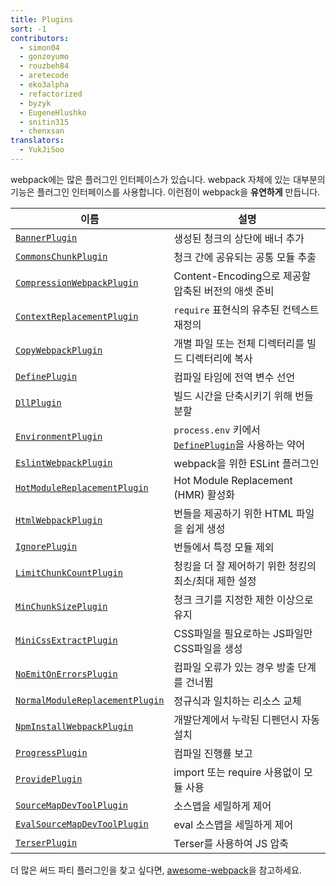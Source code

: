 ```yaml
---
title: Plugins
sort: -1
contributors:
  - simon04
  - gonzoyumo
  - rouzbeh84
  - aretecode
  - eko3alpha
  - refactorized
  - byzyk
  - EugeneHlushko
  - snitin315
  - chenxsan
translators:
  - YukJiSoo
---
```


webpack에는 많은 플러그인 인터페이스가 있습니다. webpack 자체에 있는 대부분의 기능은 플러그인 인터페이스를 사용합니다. 이런점이 webpack을 **유연하게** 만듭니다.

| 이름                                                                            | 설명                                                                          |
| ------------------------------------------------------------------------------- | ----------------------------------------------------------------------------- |
| [`BannerPlugin`](/plugins/banner-plugin)                                        | 생성된 청크의 상단에 배너 추가                                                |
| [`CommonsChunkPlugin`](/plugins/commons-chunk-plugin)                           | 청크 간에 공유되는 공통 모듈 추출                                             |
| [`CompressionWebpackPlugin`](/plugins/compression-webpack-plugin)               | Content-Encoding으로 제공할 압축된 버전의 애셋 준비                           |
| [`ContextReplacementPlugin`](/plugins/context-replacement-plugin)               | `require` 표현식의 유추된 컨텍스트 재정의                                     |
| [`CopyWebpackPlugin`](/plugins/copy-webpack-plugin)                             | 개별 파일 또는 전체 디렉터리를 빌드 디렉터리에 복사                           |
| [`DefinePlugin`](/plugins/define-plugin)                                        | 컴파일 타임에 전역 변수 선언                                                  |
| [`DllPlugin`](/plugins/dll-plugin)                                              | 빌드 시간을 단축시키기 위해 번들 분할                                         |
| [`EnvironmentPlugin`](/plugins/environment-plugin)                              | `process.env` 키에서 [`DefinePlugin`](/plugins/define-plugin)을 사용하는 약어 |
| [`EslintWebpackPlugin`](/plugins/eslint-webpack-plugin)                         | webpack을 위한 ESLint 플러그인                                                |
| [`HotModuleReplacementPlugin`](/plugins/hot-module-replacement-plugin)          | Hot Module Replacement (HMR) 활성화                                           |
| [`HtmlWebpackPlugin`](/plugins/html-webpack-plugin)                             | 번들을 제공하기 위한 HTML 파일을 쉽게 생성                                    |
| [`IgnorePlugin`](/plugins/ignore-plugin)                                        | 번들에서 특정 모듈 제외                                                       |
| [`LimitChunkCountPlugin`](/plugins/limit-chunk-count-plugin)                    | 청킹을 더 잘 제어하기 위한 청킹의 최소/최대 제한 설정                         |
| [`MinChunkSizePlugin`](/plugins/min-chunk-size-plugin)                          | 청크 크기를 지정한 제한 이상으로 유지                                         |
| [`MiniCssExtractPlugin`](/plugins/mini-css-extract-plugin)                      | CSS파일을 필요로하는 JS파일만 CSS파일을 생성                                  |
| [`NoEmitOnErrorsPlugin`](/configuration/optimization/#optimizationemitonerrors) | 컴파일 오류가 있는 경우 방출 단계를 건너뜀                                    |
| [`NormalModuleReplacementPlugin`](/plugins/normal-module-replacement-plugin)    | 정규식과 일치하는 리소스 교체                                                 |
| [`NpmInstallWebpackPlugin`](/plugins/npm-install-webpack-plugin)                | 개발단계에서 누락된 디펜던시 자동 설치                                        |
| [`ProgressPlugin`](/plugins/progress-plugin)                                    | 컴파일 진행률 보고                                                            |
| [`ProvidePlugin`](/plugins/provide-plugin)                                      | import 또는 require 사용없이 모듈 사용                                        |
| [`SourceMapDevToolPlugin`](/plugins/source-map-dev-tool-plugin)                 | 소스맵을 세밀하게 제어                                                        |
| [`EvalSourceMapDevToolPlugin`](/plugins/eval-source-map-dev-tool-plugin)        | eval 소스맵을 세밀하게 제어                                                   |
| [`TerserPlugin`](/plugins/terser-webpack-plugin/)                               | Terser를 사용하여 JS 압축                                                     |

더 많은 써드 파티 플러그인을 찾고 싶다면, [awesome-webpack](https://github.com/webpack-contrib/awesome-webpack#webpack-plugins)을 참고하세요.
